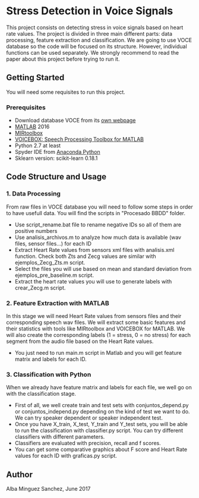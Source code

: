 # Stress Detection in Voice Signals

This project consists on detecting stress in voice signals based on heart rate values. 
The project is divided in three main different parts: data processing, feature extraction and classification. 
We are going to use VOCE database so the code will be focused on its structure. However, individual functions can be used separately.
We strongly recommend to read the paper about this project before trying to run it.

## Getting Started

You will need some requisites to run this project.

### Prerequisites

* Download database VOCE from its [own webpage](http://cloud.futurecities.up.pt/~voce/metadata/)
* [MATLAB](https://es.mathworks.com/products/matlab.html) 2016
* [MIRtoolbox](http://mirtoolbox.sourceforge.net/)
* [VOICEBOX: Speech Processing Toolbox for MATLAB](http://www.ee.ic.ac.uk/hp/staff/dmb/voicebox/voicebox.html)
* Python 2.7 at least
* Spyder IDE from [Anaconda Python](https://www.continuum.io/downloads)
* Sklearn version: scikit-learn 0.18.1


## Code Structure and Usage

### 1. Data Processing

From raw files in VOCE database you will need to follow some steps in order to have usefull data. You will find the scripts in "Procesado BBDD" folder.
* Use script_rename.bat file to rename negative IDs so all of them are positive numbers
* Use analisis_archivos.m to analyze how much data is available (wav files, sensor files...) for each ID
* Extract Heart Rate values from sensors xml files with analisis.xml function. Check both Zts and Zecg values are similar with ejemplos_Zecg_Zts.m script.
* Select the files you will use based on mean and standard deviation from ejemplos_pre_baseline.m script.
* Extract the heart rate values you will use to generate labels with crear_Zecg.m script.

### 2. Feature Extraction with MATLAB
In this stage we will need Heart Rate values from sensors files and their corresponding speech wav files. 
We will extract some basic features and their statistics with tools like MIRtoolbox and VOICEBOX for MATLAB. 
We will also create the corresponding labels (1 = stress, 0 = no stress) for each segment from the audio file based on the Heart Rate values.

* You just need to run main.m script in Matlab and you will get feature matrix and labels for each ID.


### 3. Classification with Python 

When we already have feature matrix and labels for each file, we well go on with the classification stage.

* First of all, we well create train and test sets with conjuntos_depend.py or conjuntos_independ.py depending on the kind of test we want to do. We can try speaker dependent or speaker independent test.
* Once you have X_train, X_test, Y_train and Y_test sets, you will be able to run the classification with classifier.py script. You can try different classifiers with different parameters.
* Classifiers are evaluated with precision, recall and f scores.
* You can get some comparative graphics about F score and Heart Rate values for each ID with graficas.py script.

## Author

Alba Minguez Sanchez, June 2017


